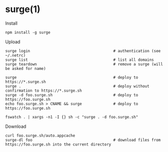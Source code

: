 # surge(1)

Install

    npm install -g surge

Upload

    surge login                                     # authentication (see ~/.netrc)
    surge list                                      # list all domains
    surge teardown                                  # remove a surge (will be asked for name)

    surge                                           # deploy to https://*.surge.sh
    surge .                                         # deploy without confirmation to https://*.surge.sh
    surge -d foo.surge.sh                           # deploy to https://foo.surge.sh
    echo foo.surge.sh > CNAME && surge              # deploy to https://foo.surge.sh

    fswatch . | xargs -n1 -I {} sh -c "surge . -d foo.surge.sh"

Download

    curl foo.surge.sh/auto.appcache
    surge-dl foo                                    # download files from https://foo.surge.sh into the current directory
